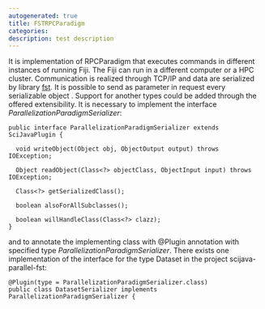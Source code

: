 ```yaml
---
autogenerated: true
title: FSTRPCParadigm
categories: 
description: test description
---
```


It is implementation of RPCParadigm that executes commands in different instances of running Fiji. The Fiji can run in a different computer or a HPC cluster. Communication is realized through TCP/IP and data are serialized by library [fst](https://github.com/RuedigerMoeller/fast-serialization). It is possible to send as parameter in request every serializable object . Support for another types could be added through the offered extensibility. It is necessary to implement the interface *ParallelizationParadigmSerializer*:

    public interface ParallelizationParadigmSerializer extends SciJavaPlugin {

      void writeObject(Object obj, ObjectOutput output) throws IOException;

      Object readObject(Class<?> objectClass, ObjectInput input) throws IOException;

      Class<?> getSerializedClass();

      boolean alsoForAllSubclasses();

      boolean willHandleClass(Class<?> clazz);
    }

and to annotate the implementing class with @Plugin annotation with specified type *ParallelizationParadigmSerializer*. There exists one implementation of the interface for the type Dataset in the project scijava-parallel-fst:

    @Plugin(type = ParallelizationParadigmSerializer.class)
    public class DatasetSerializer implements ParallelizationParadigmSerializer {
